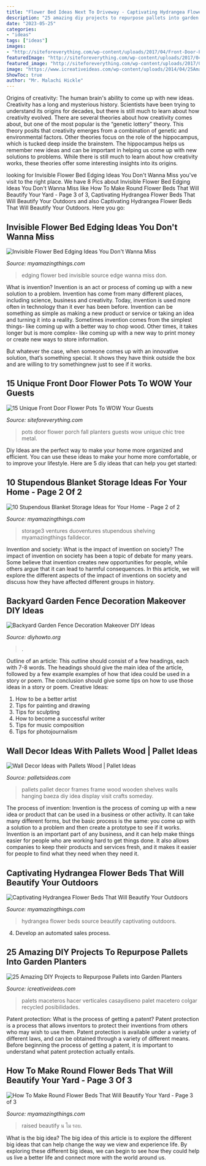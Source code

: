 ```yaml
---
title: "Flower Bed Ideas Next To Driveway - Captivating Hydrangea Flower Beds That Will Beautify Your Outdoors"
description: "25 amazing diy projects to repurpose pallets into garden planters"
date: "2023-05-25"
categories:
- "ideas"
tags: ["ideas"]
images:
- "http://siteforeverything.com/wp-content/uploads/2017/04/Front-Door-Pots-12.jpg"
featuredImage: "http://siteforeverything.com/wp-content/uploads/2017/04/Front-Door-Pots-12.jpg"
featured_image: "http://siteforeverything.com/wp-content/uploads/2017/04/Front-Door-Pots-12.jpg"
image: "https://www.icreativeideas.com/wp-content/uploads/2014/04/25AmazingDIYProjectstoRepurposePalletsintoGardenPlanters12.jpg"
ShowToc: true
author: "Mr. Malachi Hickle"
---
```



Origins of creativity: The human brain's ability to come up with new ideas.
Creativity has a long and mysterious history. Scientists have been trying to understand its origins for decades, but there is still much to learn about how creativity evolved. There are several theories about how creativity comes about, but one of the most popular is the “genetic lottery” theory. This theory posits that creativity emerges from a combination of genetic and environmental factors. Other theories focus on the role of the hippocampus, which is tucked deep inside the brainstem. The hippocampus helps us remember new ideas and can be important in helping us come up with new solutions to problems. While there is still much to learn about how creativity works, these theories offer some interesting insights into its origins.

	

		
looking for Invisible Flower Bed Edging Ideas You Don&#039;t Wanna Miss you've visit to the right place. We have 8 Pics about Invisible Flower Bed Edging Ideas You Don&#039;t Wanna Miss like How To Make Round Flower Beds That Will Beautify Your Yard - Page 3 of 3, Captivating Hydrangea Flower Beds That Will Beautify Your Outdoors and also Captivating Hydrangea Flower Beds That Will Beautify Your Outdoors. Here you go:
		
    
## Invisible Flower Bed Edging Ideas You Don&#039;t Wanna Miss

<img loading=lazy src="https://myamazingthings.com/wp-content/uploads/2017/04/no-edge.jpg" onerror="this.onerror=null;this.src='https://tse4.mm.bing.net/th?id=OIP.jh0PgaKrpWYtb07THm7w0QHaE8&amp;pid=15.1';" alt="Invisible Flower Bed Edging Ideas You Don&#039;t Wanna Miss">

_Source: myamazingthings.com_

>edging flower bed invisible source edge wanna miss don. 

	

What is invention?
Invention is an act or process of coming up with a new solution to a problem. Invention has come from many different places, including science, business and creativity. Today, invention is used more often in technology than it ever has been before. 
Invention can be something as simple as making a new product or service or taking an idea and turning it into a reality. Sometimes invention comes from the simplest things- like coming up with a better way to chop wood. Other times, it takes longer but is more complex- like coming up with a new way to print money or create new ways to store information. 

But whatever the case, when someone comes up with an innovative solution, that’s something special. It shows they have think outside the box and are willing to try somethingnew just to see if it works.

    
## 15 Unique Front Door Flower Pots To WOW Your Guests

<img loading=lazy src="http://siteforeverything.com/wp-content/uploads/2017/04/Front-Door-Pots-12.jpg" onerror="this.onerror=null;this.src='https://tse1.mm.bing.net/th?id=OIP.6_yxHYKN6EPII3oi90IbNAHaLH&amp;pid=15.1';" alt="15 Unique Front Door Flower Pots To WOW Your Guests">

_Source: siteforeverything.com_

>pots door flower porch fall planters guests wow unique chic tree metal. 

	

Diy Ideas are the perfect way to make your home more organized and efficient. You can use these ideas to make your home more comfortable, or to improve your lifestyle. Here are 5 diy ideas that can help you get started: 

    
## 10 Stupendous Blanket Storage Ideas For Your Home - Page 2 Of 2

<img loading=lazy src="https://2.bp.blogspot.com/-TcZXjZO1-eQ/UjSRYXZSebI/AAAAAAAAFLs/uqwDoqV63L8/s1600/IMG_18299.jpg" onerror="this.onerror=null;this.src='https://tse1.mm.bing.net/th?id=OIP.xUTWC7Qmxi5c5NoS3MUhAwHaKq&amp;pid=15.1';" alt="10 Stupendous Blanket Storage Ideas for Your Home - Page 2 of 2">

_Source: myamazingthings.com_

>storage3 ventures duoventures stupendous shelving myamazingthings falldecor. 

	

Invention and society: What is the impact of invention on society?
The impact of invention on society has been a topic of debate for many years. Some believe that invention creates new opportunities for people, while others argue that it can lead to harmful consequences. In this article, we will explore the different aspects of the impact of inventions on society and discuss how they have affected different groups in history.

    
## Backyard Garden Fence Decoration Makeover DIY Ideas

<img loading=lazy src="https://www.diyhowto.org/wp-content/uploads/DIY-Metal-Flower-Garden-Fence-Decor-20-Fence-Decoration-Makeover-DIY-Ideas-DIYHowto.jpg" onerror="this.onerror=null;this.src='https://tse2.mm.bing.net/th?id=OIP.CfBWLJtQSjk-m2t2pbmnbwHaLH&amp;pid=15.1';" alt="Backyard Garden Fence Decoration Makeover DIY Ideas">

_Source: diyhowto.org_

>. 

	

Outline of an article: This outline should consist of a few headings, each with 7-8 words. The headings should give the main idea of the article, followed by a few example examples of how that idea could be used in a story or poem. The conclusion should give some tips on how to use those ideas in a story or poem.
Creative Ideas:

1. How to be a better artist 
2. Tips for painting and drawing 
3. Tips for sculpting 
4. How to become a successful writer 
5. Tips for music composition 
6. Tips for photojournalism 

    
## Wall Decor Ideas With Pallets Wood | Pallet Ideas

<img loading=lazy src="http://www.palletsideas.com/wp-content/uploads/2015/08/Pallets-Wall-Decor-Photo-Frames.jpg" onerror="this.onerror=null;this.src='https://tse3.mm.bing.net/th?id=OIP.Ld1eTqLanYpgwhuCaSJD8AHaFj&amp;pid=15.1';" alt="Wall Decor Ideas with Pallets Wood | Pallet Ideas">

_Source: palletsideas.com_

>pallets pallet decor frames frame wood wooden shelves walls hanging baeza diy idea display visit crafts someday. 

	

The process of invention:
Invention is the process of coming up with a new idea or product that can be used in a business or other activity. It can take many different forms, but the basic process is the same: you come up with a solution to a problem and then create a prototype to see if it works.
Invention is an important part of any business, and it can help make things easier for people who are working hard to get things done. It also allows companies to keep their products and services fresh, and it makes it easier for people to find what they need when they need it.

    
## Captivating Hydrangea Flower Beds That Will Beautify Your Outdoors

<img loading=lazy src="http://myamazingthings.com/wp-content/uploads/2017/04/flowers-1.jpg" onerror="this.onerror=null;this.src='https://tse4.mm.bing.net/th?id=OIP.knc776x2DYb2zGnYZev9WwHaJ4&amp;pid=15.1';" alt="Captivating Hydrangea Flower Beds That Will Beautify Your Outdoors">

_Source: myamazingthings.com_

>hydrangea flower beds source beautify captivating outdoors. 

	

4. Develop an automated sales process.

    
## 25 Amazing DIY Projects To Repurpose Pallets Into Garden Planters

<img loading=lazy src="https://www.icreativeideas.com/wp-content/uploads/2014/04/25AmazingDIYProjectstoRepurposePalletsintoGardenPlanters12.jpg" onerror="this.onerror=null;this.src='https://tse2.mm.bing.net/th?id=OIP.b86TxyM6kXkF-ednWNv7zQHaGg&amp;pid=15.1';" alt="25 Amazing DIY Projects to Repurpose Pallets into Garden Planters">

_Source: icreativeideas.com_

>palets maceteros hacer verticales casaydiseno palet macetero colgar recycled posibilidades. 

	

Patent protection: What is the process of getting a patent?
Patent protection is a process that allows inventors to protect their inventions from others who may wish to use them. Patent protection is available under a variety of different laws, and can be obtained through a variety of different means. Before beginning the process of getting a patent, it is important to understand what patent protection actually entails.

    
## How To Make Round Flower Beds That Will Beautify Your Yard - Page 3 Of 3

<img loading=lazy src="https://myamazingthings.com/wp-content/uploads/2017/03/round-flower-beds.jpg" onerror="this.onerror=null;this.src='https://tse1.mm.bing.net/th?id=OIP.B7gDRpnYoZcM_CK7A_g8bQHaD3&amp;pid=15.1';" alt="How To Make Round Flower Beds That Will Beautify Your Yard - Page 3 of 3">

_Source: myamazingthings.com_

>raised beautify น ไม รอบ. 

	

What is the big idea?
The big idea of this article is to explore the different big ideas that can help change the way we view and experience life. By exploring these different big ideas, we can begin to see how they could help us live a better life and connect more with the world around us.

